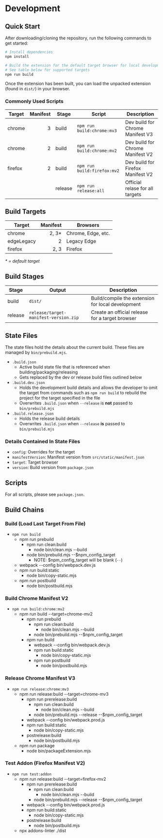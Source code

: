 # Development
## Quick Start
After downloading/cloning the repository, run the following commands to get started:

```sh
# Install dependencies
npm install

# Build the extension for the default target browser for local development
# See table below for supported targets
npm run build
```

Once the extension has been built, you can load the unpacked extension (found in `dist/`) in your browser.

### Commonly Used Scripts
| Target  | Manifest | Stage   | Script                      | Description                       |
|---------|---------:|---------|-----------------------------|-----------------------------------|
| chrome  |        3 | build   | `npm run build:chrome:mv3`  | Dev build for Chrome Manifest V3  |
| chrome  |        2 | build   | `npm run build:chrome:mv2`  | Dev build for Chrome Manifest V2  |
| firefox |        2 | build   | `npm run build:firefox:mv2` | Dev build for Firefox Manifest V2 |
|         |          | release | `npm run release:all`       | Official relase for all targets   |

## Build Targets
| Target     | Manifest | Browsers           |
|------------|---------:|--------------------|
| chrome     |    2, 3* | Chrome, Edge, etc. |
| edgeLegacy |        2 | Legacy Edge        |
| firefox    |     2, 3 | Firefox            |

_* = default target_

## Build Stages
| Stage   | Output                                | Description                                       |
|---------|---------------------------------------|---------------------------------------------------|
| build   | `dist/`                               | Build/compile the extension for local development |
| release | `release/target-manifest-version.zip` | Create an official release for a target browser   |

## State Files
The state files hold the details about the current build. These files are managed by `bin/prebuild.mjs`.
- `.build.json`
  - Active build state file that is referenced when building/packaging/releasing
  - Gets replaced by the dev or release build files outlined below
- `.build.dev.json`
  - Holds the development build details and allows the developer to omit the target from commands such as `npm run build` to rebuild the project for the target specified in the file
  - Overwrites `.build.json` when `--release` is **not** passed to `bin/prebuild.mjs`
- `.build.release.json`
  - Holds the release build details
  - Overwrites `.build.json` when `--release` **is** passed to `bin/prebuild.mjs`

### Details Contained In State Files
- `config`: Overrides for the target
- `manifestVersion`: Manifest version from `src/static/manifest.json`
- `target`: Target browser
- `version`: Build version from `package.json`

## Scripts
For all scripts, please see `package.json`.

## Build Chains
### Build (Load Last Target From File)
- `npm run build`
  - npm run prebuild
    - npm run clean:build
      - node bin/clean.mjs --build
    - node bin/prebuild.mjs --$npm_config_target
      - NOTE: $npm_config_target will be blank (`--`)
  - webpack --config bin/webpack.dev.js
  - npm run build:static
    - node bin/copy-static.mjs
  - npm run postbuild
    - node bin/postbuild.mjs

### Build Chrome Manifest V2
- `npm run build:chrome:mv2`
  - npm run build --target=chrome-mv2
    - npm run prebuild
      - npm run clean:build
        - node bin/clean.mjs --build
      - node bin/prebuild.mjs --$npm_config_target
    - npm run build
      - webpack --config bin/webpack.dev.js
      - npm run build:static
        - node bin/copy-static.mjs
      - npm run postbuild
        - node bin/postbuild.mjs

### Release Chrome Manifest V3
- `npm run release:chrome:mv3`
  - npm run release:build --target=chrome-mv3
    - npm run prerelease:build
      - npm run clean:build
        - node bin/clean.mjs --build
      - node bin/prebuild.mjs --release --$npm_config_target
    - webpack --config bin/webpack.prod.js
    - npm run build:static
      - node bin/copy-static.mjs
    - postrelease:build
      - node bin/postbuild.mjs
  - npm run package
    - node bin/packageExtension.mjs

### Test Addon (Firefox Manifest V2)
- `npm run test:addon`
  - npm run release:build --target=firefox-mv2
    - npm run prerelease:build
      - npm run clean:build
        - node bin/clean.mjs --build
      - node bin/prebuild.mjs --release --$npm_config_target
    - webpack --config bin/webpack.prod.js
    - npm run build:static
      - node bin/copy-static.mjs
    - postrelease:build
      - node bin/postbuild.mjs
  - npx addons-linter ./dist
